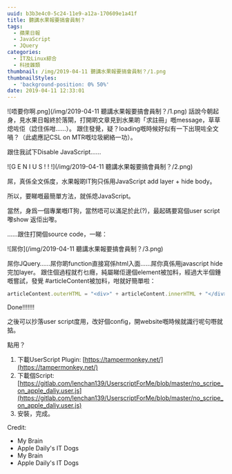 ```yaml
---
uuid: b3b3e4c0-5c24-11e9-a12a-170609e1a41f
title: 聽講水果報要搞會員制？
tags:
  - 蘋果日報
  - JavaScript
  - JQuery
categories:
  - IT及Linux綜合
  - 科技雜類
thumbnail: /img/2019-04-11 聽講水果報要搞會員制？/1.png
thumbnailStyles:
  - 'background-position: 0% 50%'
date: 2019-04-11 12:33:01
---
```

![唔要你啊.png](/img/2019-04-11 聽講水果報要搞會員制？/1.png)
話說今朝起身，見水果日報終於落閘，打開啲文章見到水果啲「求註冊」嘅message，草草熄咗佢（諗住係咁……）。
跟住發覺，疑？loading嘅時候好似有一下出現咗全文喎？（此處應記CSL on MTR嘅垃圾網絡一功）。

跟住我試下Disable JavaScript……

![G E N I U S ! ! !](/img/2019-04-11 聽講水果報要搞會員制？/2.png)

屌，真係全文係度，水果報啲IT狗只係用JavaScript add layer + hide body。

所以，要睇嘅最簡單方法，就係熄JavaScript。

當然，身爲一個專業嘅IT狗，當然唔可以滿足於此(?)，最起碼要寫個user script嚟show 返佢出嚟。

……跟住打開個source code，一睇：

![屌你](/img/2019-04-11 聽講水果報要搞會員制？/3.png)

屌你JQuery……屌你啲function直接寫係html入面……屌你真係用javascript hide完加layer。
跟住個過程就冇乜癮，純屬睇佢邊個element被加料，經過大半個鍾嘅嘗試，發覺 #articleContent被加料，咁就好簡單啦：
```javascript
articleContent.outerHTML = "<div>" + articleContent.innerHTML + "</div>"
```

Done!!!!!!!

之後可以抄落user script度用，改好個config，開website嘅時候就識行呢句嘢就掂。

點用？
1. 下載UserScript Plugin: [https://tampermonkey.net/](https://tampermonkey.net/)
2. 下載個Script: [https://gitlab.com/lenchan139/UserscriptForMe/blob/master/no_scripe_on_apple_daliy.user.js](https://gitlab.com/lenchan139/UserscriptForMe/blob/master/no_scripe_on_apple_daliy.user.js)
3. 安裝，完成。

Credit:
- My Brain
- Apple Daily's IT Dogs
- My Brain
- Apple Daily's IT Dogs
